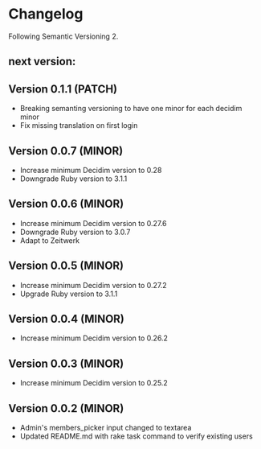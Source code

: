 # Changelog
Following Semantic Versioning 2.

## next version:

## Version 0.1.1 (PATCH)
- Breaking semanting versioning to have one minor for each decidim minor
- Fix missing translation on first login

## Version 0.0.7 (MINOR)
- Increase minimum Decidim version to 0.28
- Downgrade Ruby version to 3.1.1

## Version 0.0.6 (MINOR)
- Increase minimum Decidim version to 0.27.6
- Downgrade Ruby version to 3.0.7
- Adapt to Zeitwerk

## Version 0.0.5 (MINOR)
- Increase minimum Decidim version to 0.27.2
- Upgrade Ruby version to 3.1.1

## Version 0.0.4 (MINOR)
- Increase minimum Decidim version to 0.26.2

## Version 0.0.3 (MINOR)
- Increase minimum Decidim version to 0.25.2

## Version 0.0.2 (MINOR)
- Admin's members_picker input changed to textarea
- Updated README.md with rake task command to verify existing users
